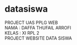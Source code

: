 # datasiswa
PROJECT UAS PPLG WEB 
<br>
NAMA : DAFFA THUFAIL ARROFI
<br>
KELAS : XI RPL 2
<br>
PROJECT WEBSITE DATA SISWA 